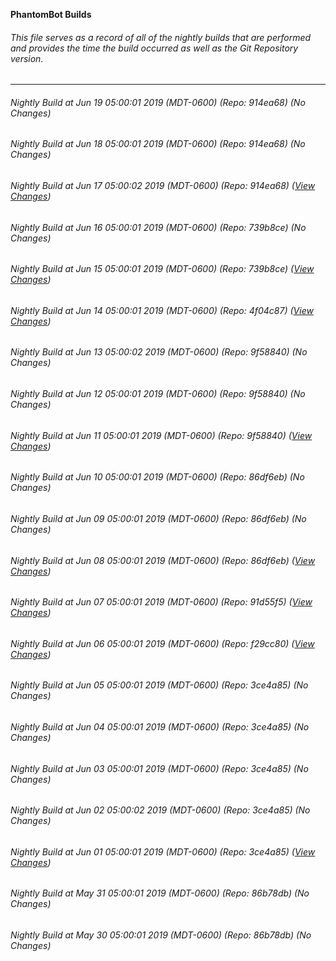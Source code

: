**PhantomBot Builds**

###### This file serves as a record of all of the nightly builds that are performed and provides the time the build occurred as well as the Git Repository version.
-------------------------------------------------------------------------------------------------------------
###### Nightly Build at Jun 19 05:00:01 2019 (MDT-0600) (Repo: 914ea68) (No Changes)
###### Nightly Build at Jun 18 05:00:01 2019 (MDT-0600) (Repo: 914ea68) (No Changes)
###### Nightly Build at Jun 17 05:00:02 2019 (MDT-0600) (Repo: 914ea68) ([View Changes](https://github.com/PhantomBot/PhantomBot/compare/739b8ce...914ea68))
###### Nightly Build at Jun 16 05:00:01 2019 (MDT-0600) (Repo: 739b8ce) (No Changes)
###### Nightly Build at Jun 15 05:00:01 2019 (MDT-0600) (Repo: 739b8ce) ([View Changes](https://github.com/PhantomBot/PhantomBot/compare/4f04c87...739b8ce))
###### Nightly Build at Jun 14 05:00:01 2019 (MDT-0600) (Repo: 4f04c87) ([View Changes](https://github.com/PhantomBot/PhantomBot/compare/9f58840...4f04c87))
###### Nightly Build at Jun 13 05:00:02 2019 (MDT-0600) (Repo: 9f58840) (No Changes)
###### Nightly Build at Jun 12 05:00:01 2019 (MDT-0600) (Repo: 9f58840) (No Changes)
###### Nightly Build at Jun 11 05:00:01 2019 (MDT-0600) (Repo: 9f58840) ([View Changes](https://github.com/PhantomBot/PhantomBot/compare/86df6eb...9f58840))
###### Nightly Build at Jun 10 05:00:01 2019 (MDT-0600) (Repo: 86df6eb) (No Changes)
###### Nightly Build at Jun 09 05:00:01 2019 (MDT-0600) (Repo: 86df6eb) (No Changes)
###### Nightly Build at Jun 08 05:00:01 2019 (MDT-0600) (Repo: 86df6eb) ([View Changes](https://github.com/PhantomBot/PhantomBot/compare/91d55f5...86df6eb))
###### Nightly Build at Jun 07 05:00:01 2019 (MDT-0600) (Repo: 91d55f5) ([View Changes](https://github.com/PhantomBot/PhantomBot/compare/f29cc80...91d55f5))
###### Nightly Build at Jun 06 05:00:01 2019 (MDT-0600) (Repo: f29cc80) ([View Changes](https://github.com/PhantomBot/PhantomBot/compare/3ce4a85...f29cc80))
###### Nightly Build at Jun 05 05:00:01 2019 (MDT-0600) (Repo: 3ce4a85) (No Changes)
###### Nightly Build at Jun 04 05:00:01 2019 (MDT-0600) (Repo: 3ce4a85) (No Changes)
###### Nightly Build at Jun 03 05:00:01 2019 (MDT-0600) (Repo: 3ce4a85) (No Changes)
###### Nightly Build at Jun 02 05:00:02 2019 (MDT-0600) (Repo: 3ce4a85) (No Changes)
###### Nightly Build at Jun 01 05:00:01 2019 (MDT-0600) (Repo: 3ce4a85) ([View Changes](https://github.com/PhantomBot/PhantomBot/compare/86b78db...3ce4a85))
###### Nightly Build at May 31 05:00:01 2019 (MDT-0600) (Repo: 86b78db) (No Changes)
###### Nightly Build at May 30 05:00:01 2019 (MDT-0600) (Repo: 86b78db) (No Changes)
